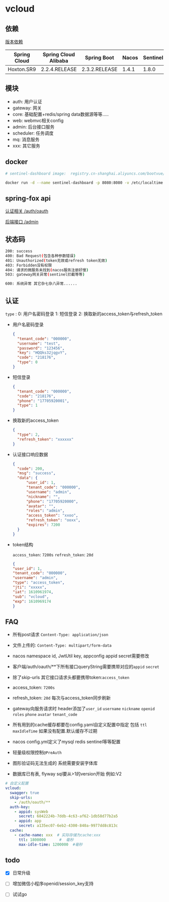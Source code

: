 # vcloud

## 依赖

[版本依赖](https://github.com/alibaba/spring-cloud-alibaba/wiki/%E7%89%88%E6%9C%AC%E8%AF%B4%E6%98%8E)

|  Spring Cloud   | Spring Cloud Alibaba  | Spring Boot| Nacos | Sentinel| RocketMQ | Seata|
|  ----  | ----  | ----  | ----  | ----  | ----  | ----  |
| Hoxton.SR9  | 2.2.4.RELEASE |2.3.2.RELEASE |    1.4.1 |1.8.0 |4.4.0|1.3.0|

## 模块

- auth: 用户认证
- gateway: 网关
- core: 基础配置+redis/spring data数据源等等.....
- web: webmvc相关config
- admin: 后台接口服务
- scheduler: 任务调度
- mq: 消息服务
- xxx: 其它服务

## docker

```bash
# sentinel-dashboard image:  registry.cn-shanghai.aliyuncs.com/bootvue/sentinel:latest

docker run -d --name sentinel-dashboard -p 8080:8080 -v /etc/localtime:/etc/localtime registry.cn-shanghai.aliyuncs.com/bootvue/sentinel:latest
```

## spring-fox api

[认证相关 /auth/oauth](http://localhost:8080/auth/swagger-ui/index.html?urls.primaryName=publicApi)

[后端接口 /admin](http://localhost:8080/admin/swagger-ui/index.html?urls.primaryName=privateApi)

## 状态码

```bash
200: success
400: Bad Request(包含各种参数错误)
401: Unauthorized(token无效或refresh token无效)
403: Forbidden没有权限
404: 请求的微服务未找到(nacos服务注册好慢)
503: gateway网关异常(sentinel拦截等等)

600: 系统异常 其它杂七杂八异常......
```

## 认证

`type` : 0: 用户名密码登录 1: 短信登录 2: 换取新的access_token与refresh_token

- 用户名密码登录

  ```json
  {
    "tenant_code": "000000",
    "username": "test",
    "password": "123456",
    "key": "HQQks32jqgvY",
    "code": "218176",
    "type": 0
  }
  ```
- 短信登录

  ```json
  {
    "tenant_code": "000000",
    "code": "218176",
    "phone": "17705920001",
    "type": 1
  }
  ```

- 换取新的access_token

  ```json
  {
    "type": 2,
    "refresh_token": "xxxxxx"
  }
  ```

- 认证接口响应数据

  ```json
  {
    "code": 200,
    "msg": "success",
    "data": {
        "user_id": 1,
        "tenant_code": "000000",
        "username": "admin",
        "nickname": "",
        "phone": "17705920000",
        "avatar": "",
        "roles": "admin",
        "access_token": "xxoo",
        "refresh_token": "ooxx",
        "expires": 7200
    }
  }
  ```

- token结构

  `access_token`: `7200s` `refresh_token`: `20d`

  ```json
  {
  "user_id": 1,
  "tenant_code": "000000",
  "username": "admin",
  "type": "access_token",
  "jti": "xxxxx",
  "iat": 1610961974,
  "sub": "vcloud",
  "exp": 1610969174
  }
  ```

## FAQ

- 所有post请求 `Content-Type: application/json`

- 文件上传的:  `Content-Type: multipart/form-data`

- nacos namespace id, JwtUtil key, appconfig appid secret需要修改

- 客户端/auth/oauth/**下所有接口queryString需要携带对应的`appid` `secret`

- 除了skip-urls 其它接口请求头都要携带token:`access_token`

- access_token: `7200s`

- refresh_token: `20d` 每次与access_token同步刷新

- gateway向服务请求时 header添加了`user_id` `username` `nickname` `openid` `roles`  `phone` `avatar` `tenant_code`

- 所有用到的cache缓存都要在config.yaml自定义配置中指定 包括 `ttl` `maxIdleTime` 如果没有配置.默认缓存不过期

- nacos config.yml定义了mysql redis sentinel等等配置

- 轻量级权限控制`@PreAuth`

- 图形验证码无法生成的 系统需要安装字体库

- 数据库已有表, flyway sql要从>1的version开始 例如:V2

```yaml
# 自定义配置
vcloud:
  swagger: true
  skip-urls:
    - /auth/oauth/**
  auth-key:
    - appid: sysWeb
      secret: 6842224b-7ddb-4c63-af62-1db58d77b2a5
    - appid: app
      secret: a135ec07-6eb2-4300-840a-9977dd8c813c
  cache:
    - cache-name: xxx  # 实际存储为cache:xxx
      ttl: 1800000      #  毫秒
      max-idle-time: 1200000  #毫秒
```

## todo

- [x] 日常升级 

- [ ] 增加微信小程序openid/session_key支持

- [ ] 试试go